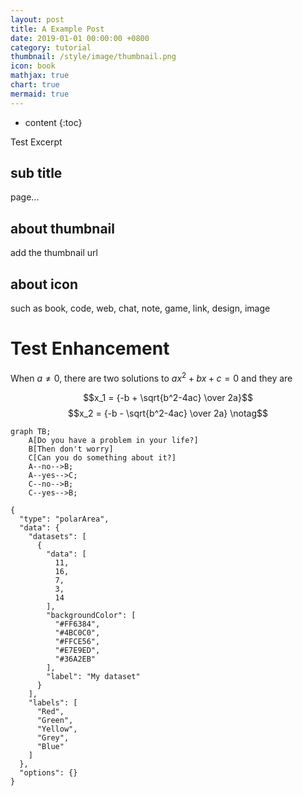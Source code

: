 ```yaml
---
layout: post
title: A Example Post
date: 2019-01-01 00:00:00 +0800
category: tutorial
thumbnail: /style/image/thumbnail.png
icon: book
mathjax: true
chart: true
mermaid: true
---
```



* content
{:toc}

Test Excerpt
<!--more-->

## sub title

page...

## about thumbnail

add the thumbnail url

## about icon

such as book, code, web, chat, note, game, link, design, image

# Test Enhancement

When $a \ne 0$, there are two solutions to $ax^2 + bx + c = 0$ and they are

$$x_1 = {-b + \sqrt{b^2-4ac} \over 2a}$$
$$x_2 = {-b - \sqrt{b^2-4ac} \over 2a} \notag$$

```mermaid
graph TB;
    A[Do you have a problem in your life?]
    B[Then don't worry]
    C[Can you do something about it?]
    A--no-->B;
    A--yes-->C;
    C--no-->B;
    C--yes-->B;
```

```chart
{
  "type": "polarArea",
  "data": {
    "datasets": [
      {
        "data": [
          11,
          16,
          7,
          3,
          14
        ],
        "backgroundColor": [
          "#FF6384",
          "#4BC0C0",
          "#FFCE56",
          "#E7E9ED",
          "#36A2EB"
        ],
        "label": "My dataset"
      }
    ],
    "labels": [
      "Red",
      "Green",
      "Yellow",
      "Grey",
      "Blue"
    ]
  },
  "options": {}
}
```